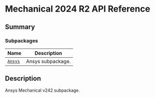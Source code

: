 # Mechanical 2024 R2 API Reference

<a id="summary"></a>

## Summary

### Subpackages

| Name | Description |
|----------------------------------------------------------------------|---------------------|
| [`Ansys`](Ansys/index.md#module-ansys.mechanical.stubs.v242.Ansys)   | Ansys subpackage.   |

<a id="description"></a>

## Description

Ansys Mechanical v242 subpackage.

<!-- !! processed by numpydoc !! -->

